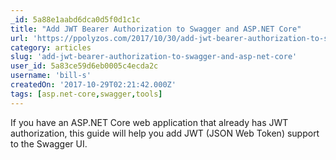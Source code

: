 ```yaml
---
_id: 5a88e1aabd6dca0d5f0d1c1c
title: "Add JWT Bearer Authorization to Swagger and ASP.NET Core"
url: 'https://ppolyzos.com/2017/10/30/add-jwt-bearer-authorization-to-swagger-and-asp-net-core/'
category: articles
slug: 'add-jwt-bearer-authorization-to-swagger-and-asp-net-core'
user_id: 5a83ce59d6eb0005c4ecda2c
username: 'bill-s'
createdOn: '2017-10-29T02:21:42.000Z'
tags: [asp.net-core,swagger,tools]
---
```


If you have an ASP.NET Core web application that already has JWT authorization, this guide will help you add JWT (JSON Web Token) support to the Swagger UI.
